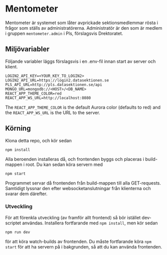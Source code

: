 # Mentometer

Mentometer är systemet som låter avprickade sektionsmedlemmar rösta i frågor som ställs av administratörerna. Administratör är den som är medlem i gruppen ```mentometer.admin``` i Pls, förslagsvis Drektoratet.

## Miljövariabler

Följande variabler läggs förslagsvis i en .env-fil innan start av server och klient.

```
LOGIN2_API_KEY=<YOUR_KEY_TO_LOGIN2>
LOGIN2_API_URL=https://login2.datasektionen.se
PLS_API_URL=http://pls.datasektionen.se/api
MONGO_URL=mongodb://<HOST>/<DB_NAME>
REACT_APP_THEME_COLOR=red
REACT_APP_WS_URL=http://localhost:8080
```

The ```REACT_APP_THEME_COLOR``` is the default Aurora color (defaults to red) and the ```REACT_APP_WS_URL``` is the URL to the server.

## Körning

Klona detta repo, och kör sedan

```
npm install
```

Alla beroenden installeras då, och frontenden byggs och placeras i build-mappen i root. Du kan sedan köra servern med

```
npm start
```
Programmet servar då frontenden från build-mappen till alla GET-requests. Samtidigt lyssnar den efter websocketanslutningar från klienterna och svarar dem därefter.

### Utveckling

För att förenkla utveckling (av framför allt frontend) så bör istället dev-scriptet användas. Installera fortfarande med ```npm install```, men kör sedan

```
npm run dev
```

för att köra watch-builds av frontenden. Du måste fortfarande köra ```npm start``` för att ha servern på i bakgrunden, så att du kan använda frontenden.

